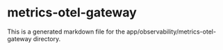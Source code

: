 # metrics-otel-gateway
This is a generated markdown file for the app/observability/metrics-otel-gateway directory.
